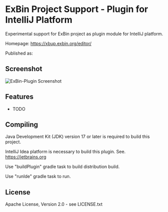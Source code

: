 ExBin Project Support - Plugin for IntelliJ Platform
====================================================

Experimental support for ExBin project as plugin module for IntelliJ platform.

Homepage: https://xbup.exbin.org/editor/  

Published as:   

Screenshot
----------

![ExBin-Plugin Screenshot](images/intellij-screenshot.png?raw=true)

Features
--------

  * TODO

Compiling
---------

Java Development Kit (JDK) version 17 or later is required to build this project.

IntelliJ Idea platform is necessary to build this plugin. See. https://jetbrains.org  

Use "buildPlugin" gradle task to build distribution build.

Use "runIde" gradle task to run.

License
-------

Apache License, Version 2.0 - see LICENSE.txt
